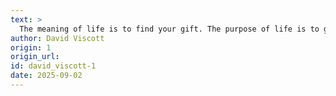 ```yaml
---
text: >
  The meaning of life is to find your gift. The purpose of life is to give it away.
author: David Viscott
origin: 1
origin_url:
id: david_viscott-1
date: 2025-09-02 
---
```

